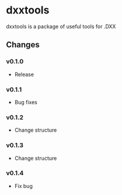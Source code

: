 # dxxtools

dxxtools is a package of useful tools for .DXX

## Changes

### v0.1.0

- Release

### v0.1.1

- Bug fixes

### v0.1.2

- Change structure

### v0.1.3

- Change structure

### v0.1.4

- Fix bug
